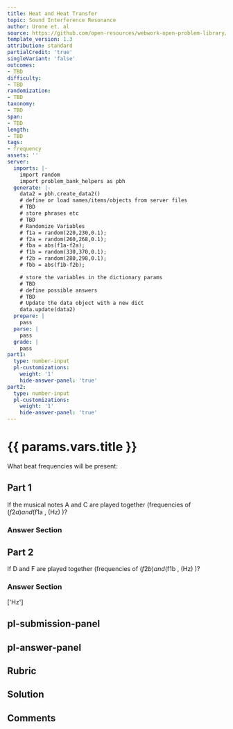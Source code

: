 ```yaml
---
title: Heat and Heat Transfer
topic: Sound Interference Resonance
author: Urone et. al
source: https://github.com/open-resources/webwork-open-problem-library/tree/master/Contrib/BrockPhysics/College_Physics_Urone/17.Physics_of_Hearing/17-05.Sound_Interference_Resonance/NU_U17_17_05_002.pg
template_version: 1.3
attribution: standard
partialCredit: 'true'
singleVariant: 'false'
outcomes:
- TBD
difficulty:
- TBD
randomization:
- TBD
taxonomy:
- TBD
span:
- TBD
length:
- TBD
tags:
- frequency
assets: ''
server:
  imports: |-
    import random
    import problem_bank_helpers as pbh
  generate: |-
    data2 = pbh.create_data2()
    # define or load names/items/objects from server files
    # TBD
    # store phrases etc
    # TBD
    # Randomize Variables
    # f1a = random(220,230,0.1);
    # f2a = random(260,268,0.1);
    # fba = abs(f1a-f2a);
    # f1b = random(330,370,0.1);
    # f2b = random(280,298,0.1);
    # fbb = abs(f1b-f2b);

    # store the variables in the dictionary params
    # TBD
    # define possible answers
    # TBD
    # Update the data object with a new dict
    data.update(data2)
  prepare: |
    pass
  parse: |
    pass
  grade: |
    pass
part1:
  type: number-input
  pl-customizations:
    weight: '1'
    hide-answer-panel: 'true'
part2:
  type: number-input
  pl-customizations:
    weight: '1'
    hide-answer-panel: 'true'
---
```


# {{ params.vars.title }} 


What beat frequencies will be present:

## Part 1 
If the musical notes A and C are played together (frequencies of ($f2a) and ($f1a , (Hz) )? 


 ### Answer Section

## Part 2 
If D and F are played together (frequencies of ($f2b) and ($f1b , (Hz) )? 


 ### Answer Section
['Hz']

## pl-submission-panel 


## pl-answer-panel 


## Rubric 


## Solution 


## Comments 


